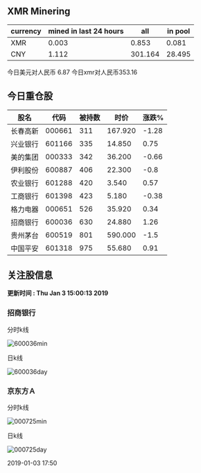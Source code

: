 ## XMR Minering

|currency|mined in last 24 hours|all|in pool|
|---|---|---|---|
|XMR|0.003|0.853|0.081|
|CNY|1.112|301.164|28.495|

今日美元对人民币 6.87	今日xmr对人民币353.16


## 今日重仓股 

|股名|代码|被持数|时价|涨跌%|
|---|---|---|---|---|
|长春高新|000661|311|167.920|-1.28|
|兴业银行|601166|335|14.850|0.75|
|美的集团|000333|342|36.200|-0.66|
|伊利股份|600887|406|22.300|-0.8|
|农业银行|601288|420|3.540|0.57|
|工商银行|601398|423|5.180|-0.38|
|格力电器|000651|526|35.920|0.34|
|招商银行|600036|630|24.880|1.26|
|贵州茅台|600519|801|590.000|-1.5|
|中国平安|601318|975|55.680|0.91|

## 关注股信息
**更新时间 : Thu Jan  3 15:00:13 2019**
### 招商银行 
分时k线

![600036min](http://image.sinajs.cn/newchart/min/n/sh600036.gif)

日k线

![600036day](http://image.sinajs.cn/newchart/daily/n/sh600036.gif)

### 京东方Ａ 
分时k线

![000725min](http://image.sinajs.cn/newchart/min/n/sz000725.gif)

日k线

![000725day](http://image.sinajs.cn/newchart/daily/n/sz000725.gif)

2019-01-03 17:50